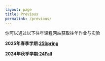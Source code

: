 ```yaml
---
layout: page
title: Previous
permalink: /previous/
---
```


你可以通过以下往年课程网站获取往年作业与实验

**2025年春季学期**:[**25Spring**](https://aiarchpku.com/2025Spring/)

**2024年秋季学期**:[**24Fall**](https://aiarchpku.com/2024Fall/)